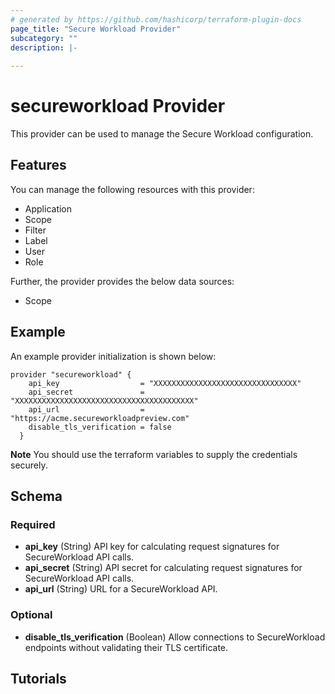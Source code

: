 ```yaml
---
# generated by https://github.com/hashicorp/terraform-plugin-docs
page_title: "Secure Workload Provider"
subcategory: ""
description: |-
  
---
```


# secureworkload Provider

This provider can be used to manage the Secure Workload configuration.

## Features

You can manage the following resources with this provider:

- Application
- Scope
- Filter
- Label
- User
- Role

Further, the provider provides the below data sources:

- Scope

## Example

An example provider initialization is shown below:

```hcl
provider "secureworkload" {
    api_key                  = "XXXXXXXXXXXXXXXXXXXXXXXXXXXXXXXX"
    api_secret               = "XXXXXXXXXXXXXXXXXXXXXXXXXXXXXXXXXXXXXXXX"
    api_url                  = "https://acme.secureworkloadpreview.com"
    disable_tls_verification = false
  }
```

**Note** You should use the terraform variables to supply the credentials securely.

<!-- schema generated by tfplugindocs -->
## Schema

### Required

- **api_key** (String) API key for calculating request signatures for SecureWorkload API calls.
- **api_secret** (String) API secret for calculating request signatures for SecureWorkload API calls.
- **api_url** (String) URL for a SecureWorkload API.

### Optional

- **disable_tls_verification** (Boolean) Allow connections to SecureWorkload endpoints without validating their TLS certificate.
## Tutorials


